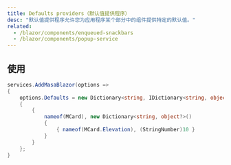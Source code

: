 ```yaml
---
title: Defaults providers（默认值提供程序）
desc: "默认值提供程序允许您为应用程序某个部分中的组件提供特定的默认值。"
related:
  - /blazor/components/enqueued-snackbars
  - /blazor/components/popup-service
---
```


## 使用

<masa-example file="Examples.components.defaults_providers.Usage"></masa-example>

<app-alert content="如果要在全局范围内提供特定的默认属性值，请在 **Program.cs** 中提供。"></app-alert>

```cs
services.AddMasaBlazor(options => 
{
    options.Defaults = new Dictionary<string, IDictionary<string, object?>?>()
    {
        {
            nameof(MCard), new Dictionary<string, object?>()
            {
                { nameof(MCard.Elevation), (StringNumber)10 }
            }
        }
    };
}
```
